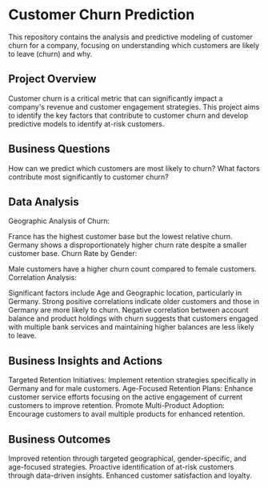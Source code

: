 # Customer Churn Prediction

This repository contains the analysis and predictive modeling of customer churn for a company, focusing on understanding which customers are likely to leave (churn) and why.

## Project Overview

Customer churn is a critical metric that can significantly impact a company's revenue and customer engagement strategies. This project aims to identify the key factors that contribute to customer churn and develop predictive models to identify at-risk customers.

## Business Questions

How can we predict which customers are most likely to churn?
What factors contribute most significantly to customer churn?
## Data Analysis

Geographic Analysis of Churn:

France has the highest customer base but the lowest relative churn.
Germany shows a disproportionately higher churn rate despite a smaller customer base.
Churn Rate by Gender:

Male customers have a higher churn count compared to female customers.
Correlation Analysis:

Significant factors include Age and Geographic location, particularly in Germany.
Strong positive correlations indicate older customers and those in Germany are more likely to churn.
Negative correlation between account balance and product holdings with churn suggests that customers engaged with multiple bank services and maintaining higher balances are less likely to leave.
## Business Insights and Actions

Targeted Retention Initiatives: Implement retention strategies specifically in Germany and for male customers.
Age-Focused Retention Plans: Enhance customer service efforts focusing on the active engagement of current customers to improve retention.
Promote Multi-Product Adoption: Encourage customers to avail multiple products for enhanced retention.
## Business Outcomes

Improved retention through targeted geographical, gender-specific, and age-focused strategies.
Proactive identification of at-risk customers through data-driven insights.
Enhanced customer satisfaction and loyalty.

